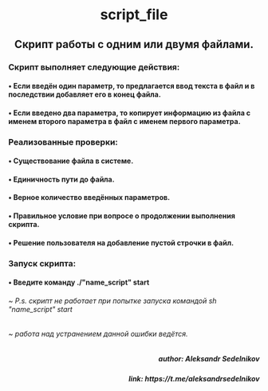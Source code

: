   <h1 align="center">script_file</h1>
  <h2 align="center">Скрипт работы с одним или двумя файлами.</h2>
  <h3 align="left">Скрипт выполняет следующие действия:</h3>
  <h4 align="left"> • Если введён один параметр, то предлагается ввод текста в файл и в последствии добавляет его в конец файла.</h4>
  <h4 align="left"> • Если введено два параметра, то копирует информацию из файла с именем второго параметра в файл с именем первого параметра.</h4>
  <h3 aligin="center">Реализованные проверки:</h3>
  <h4 align="left"> • Существование файла в системе.</h4>
  <h4 align="left"> • Единичность пути до файла.</h4>
  <h4 align="left"> • Верное количество введённых параметров.</h4>
  <h4 align="left"> • Правильное условие при вопросе о продолжении выполнения скрипта.</h4>
  <h4 align="left"> • Решение пользователя на добавление пустой строчки в файл.</h4>
  <h3 aligin="center">Запуск скрипта:</h3>
  <h4 align="left"> • Введите команду ./"name_script" start </h4>
  <h6 align="left"> ~ P.s. скрипт не работает при попытке запуска командой sh "name_script" start </h6>
  <h6 align="left"> ~ работа над устранением данной ошибки ведётся.</h6>
  <h5 align="right"> author: Aleksandr Sedelnikov</h5>
  <h5 align="right"> link: https://t.me/aleksandrsedelnikov</h5>
